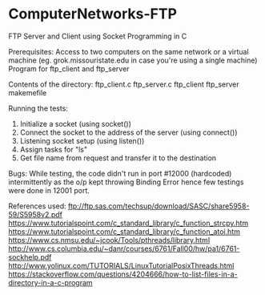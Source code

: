 # ComputerNetworks-FTP
FTP Server and Client using Socket Programming in C

Prerequisites:
Access to two computers on the same network or a virtual machine (eg. grok.missouristate.edu in case you're using a single machine)
Program for ftp_client and ftp_server

Contents of the directory:
ftp_client.c
ftp_server.c
ftp_client
ftp_server
makemefile

Running the tests:
1. Initialize a socket (using socket())
2. Connect the socket to the address of the server (using connect())
3. Listening socket setup (using listen())
4. Assign tasks for "ls"
5. Get file name from request and transfer it to the destination

Bugs:
While testing, the code didn't run in port #12000 (hardcoded) intermittently as the o/p kept throwing Binding Error hence few testings were done in 12001 port.

References used:
ftp://ftp.sas.com/techsup/download/SASC/share5958-59/S5958v2.pdf
https://www.tutorialspoint.com/c_standard_library/c_function_strcpy.htm
https://www.tutorialspoint.com/c_standard_library/c_function_atoi.htm
https://www.cs.nmsu.edu/~jcook/Tools/pthreads/library.html
http://www.cs.columbia.edu/~danr/courses/6761/Fall00/hw/pa1/6761-sockhelp.pdf
http://www.yolinux.com/TUTORIALS/LinuxTutorialPosixThreads.html
https://stackoverflow.com/questions/4204666/how-to-list-files-in-a-directory-in-a-c-program
